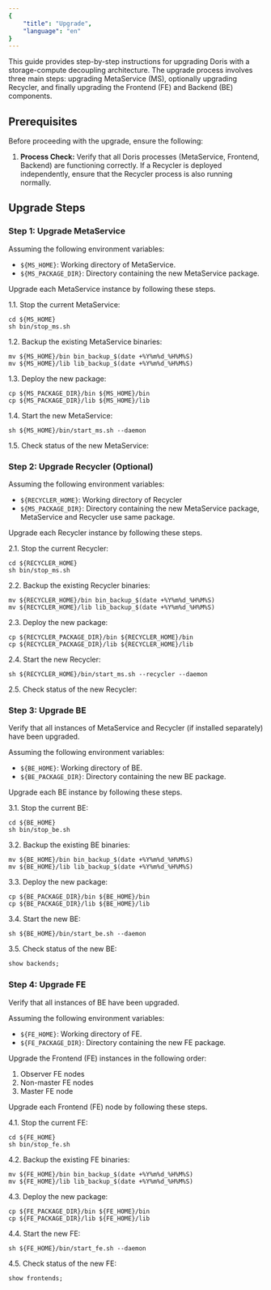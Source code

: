 ```yaml
---
{
    "title": "Upgrade",
    "language": "en"
}
---
```


<!--
Licensed to the Apache Software Foundation (ASF) under one
or more contributor license agreements. See the NOTICE file
distributed with this work for additional information
regarding copyright ownership. The ASF licenses this file
to you under the Apache License, Version 2.0 (the
"License"); you may not use this file except in compliance
with the License. You may obtain a copy of the License at

  http://www.apache.org/licenses/LICENSE-2.0

Unless required by applicable law or agreed to in writing,
software distributed under the License is distributed on an
"AS IS" BASIS, WITHOUT WARRANTIES OR CONDITIONS OF ANY
KIND, either express or implied. See the License for the
specific language governing permissions and limitations
under the License.
-->

This guide provides step-by-step instructions for upgrading Doris with a storage-compute decoupling architecture. The upgrade process involves three main steps: upgrading MetaService (MS), optionally upgrading Recycler, and finally upgrading the Frontend (FE) and Backend (BE) components.

## Prerequisites

Before proceeding with the upgrade, ensure the following:

1. **Process Check:**  Verify that all Doris processes (MetaService, Frontend, Backend) are functioning correctly. If a Recycler is deployed independently, ensure that the Recycler process is also running normally.

## Upgrade Steps

### Step 1: Upgrade MetaService

Assuming the following environment variables:
- `${MS_HOME}`: Working directory of MetaService.
- `${MS_PACKAGE_DIR}`: Directory containing the new MetaService package.

Upgrade each MetaService instance by following these steps.

1.1. Stop the current MetaService:
```shell
cd ${MS_HOME}
sh bin/stop_ms.sh
```

1.2. Backup the existing MetaService binaries:
```shell
mv ${MS_HOME}/bin bin_backup_$(date +%Y%m%d_%H%M%S)
mv ${MS_HOME}/lib lib_backup_$(date +%Y%m%d_%H%M%S)
```

1.3. Deploy the new package:
```shell
cp ${MS_PACKAGE_DIR}/bin ${MS_HOME}/bin
cp ${MS_PACKAGE_DIR}/lib ${MS_HOME}/lib
```

1.4. Start the new MetaService:
```shell
sh ${MS_HOME}/bin/start_ms.sh --daemon
```

1.5. Check status of the new MetaService:


### Step 2: Upgrade Recycler (Optional)

Assuming the following environment variables:
- `${RECYCLER_HOME}`: Working directory of Recycler
- `${MS_PACKAGE_DIR}`: Directory containing the new MetaService package, MetaService and Recycler use same package.

Upgrade each Recycler instance by following these steps.

2.1. Stop the current Recycler:
```shell
cd ${RECYCLER_HOME}
sh bin/stop_ms.sh
```

2.2. Backup the existing Recycler binaries:
```shell
mv ${RECYCLER_HOME}/bin bin_backup_$(date +%Y%m%d_%H%M%S)
mv ${RECYCLER_HOME}/lib lib_backup_$(date +%Y%m%d_%H%M%S)
```

2.3. Deploy the new package:
```shell
cp ${RECYCLER_PACKAGE_DIR}/bin ${RECYCLER_HOME}/bin
cp ${RECYCLER_PACKAGE_DIR}/lib ${RECYCLER_HOME}/lib
```

2.4. Start the new Recycler:
```shell
sh ${RECYCLER_HOME}/bin/start_ms.sh --recycler --daemon
```

2.5. Check status of the new Recycler:

### Step 3: Upgrade BE

Verify that all instances of MetaService and Recycler (if installed separately) have been upgraded.

Assuming the following environment variables:
- `${BE_HOME}`: Working directory of BE.
- `${BE_PACKAGE_DIR}`: Directory containing the new BE package.

Upgrade each BE instance by following these steps.

3.1. Stop the current BE:
```shell
cd ${BE_HOME}
sh bin/stop_be.sh
```

3.2. Backup the existing BE binaries:
```shell
mv ${BE_HOME}/bin bin_backup_$(date +%Y%m%d_%H%M%S)
mv ${BE_HOME}/lib lib_backup_$(date +%Y%m%d_%H%M%S)
```

3.3. Deploy the new package:
```shell
cp ${BE_PACKAGE_DIR}/bin ${BE_HOME}/bin
cp ${BE_PACKAGE_DIR}/lib ${BE_HOME}/lib
```

3.4. Start the new BE:
```shell
sh ${BE_HOME}/bin/start_be.sh --daemon
```

3.5. Check status of the new BE:
```sql
show backends;
```

### Step 4: Upgrade FE

Verify that all instances of BE have been upgraded.

Assuming the following environment variables:
- `${FE_HOME}`: Working directory of FE.
- `${FE_PACKAGE_DIR}`: Directory containing the new FE package.

Upgrade the Frontend (FE) instances in the following order:
1. Observer FE nodes
2. Non-master FE nodes
3. Master FE node

Upgrade each Frontend (FE) node by following these steps.

4.1. Stop the current FE:
```shell
cd ${FE_HOME}
sh bin/stop_fe.sh
```

4.2. Backup the existing FE binaries:
```shell
mv ${FE_HOME}/bin bin_backup_$(date +%Y%m%d_%H%M%S)
mv ${FE_HOME}/lib lib_backup_$(date +%Y%m%d_%H%M%S)
```

4.3. Deploy the new package:
```shell
cp ${FE_PACKAGE_DIR}/bin ${FE_HOME}/bin
cp ${FE_PACKAGE_DIR}/lib ${FE_HOME}/lib
```

4.4. Start the new FE:
```shell
sh ${FE_HOME}/bin/start_fe.sh --daemon
```

4.5. Check status of the new FE:
```sql
show frontends;
```